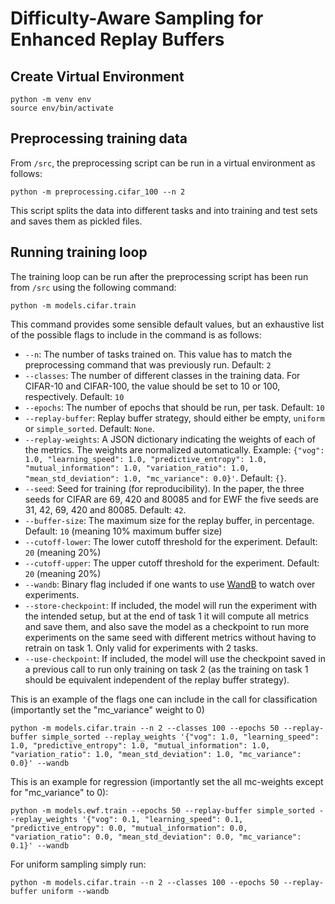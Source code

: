 # Difficulty-Aware Sampling for Enhanced Replay Buffers

## Create Virtual Environment

```
python -m venv env
source env/bin/activate
```

## Preprocessing training data

From `/src`, the preprocessing script can be run in a virtual environment as follows:

```
python -m preprocessing.cifar_100 --n 2
```

This script splits the data into different tasks and into training and test sets and saves them as pickled files.

## Running training loop

The training loop can be run after the preprocessing script has been run from `/src` using the following command:

```
python -m models.cifar.train
```

This command provides some sensible default values, but an exhaustive list of the possible flags to include in the command is as follows:

- `--n`: The number of tasks trained on. This value has to match the preprocessing command that was previously run. Default: `2`
- `--classes`: The number of different classes in the training data. For CIFAR-10 and CIFAR-100, the value should be set to 10 or 100, respectively. Default: `10`
- `--epochs`: The number of epochs that should be run, per task. Default: `10`
- `--replay-buffer`: Replay buffer strategy, should either be empty, `uniform` or `simple_sorted`. Default: `None`.
- `--replay-weights`: A JSON dictionary indicating the weights of each of the metrics. The weights are normalized automatically. Example: `{"vog": 1.0, "learning_speed": 1.0, "predictive_entropy": 1.0, "mutual_information": 1.0, "variation_ratio": 1.0, "mean_std_deviation": 1.0, "mc_variance": 0.0}'`. Default: `{}`.
- `--seed`: Seed for training (for reproducibility). In the paper, the three seeds for CIFAR are 69, 420 and 80085 and for EWF the five seeds are 31, 42, 69, 420 and 80085. Default: `42`.
- `--buffer-size`: The maximum size for the replay buffer, in percentage. Default: `10` (meaning 10% maximum buffer size)
- `--cutoff-lower`: The lower cutoff threshold for the experiment. Default: `20` (meaning 20%)
- `--cutoff-upper`: The upper cutoff threshold for the experiment. Default: `20` (meaning 20%)
- `--wandb`: Binary flag included if one wants to use [WandB](https://wandb.ai/site) to watch over experiments.
- `--store-checkpoint`: If included, the model will run the experiment with the intended setup, but at the end of task 1 it will compute all metrics and save them, and also save the model as a checkpoint to run more experiments on the same seed with different metrics without having to retrain on task 1. Only valid for experiments with 2 tasks.
- `--use-checkpoint`: If included, the model will use the checkpoint saved in a previous call to run only training on task 2 (as the training on task 1 should be equivalent independent of the replay buffer strategy).

This is an example of the flags one can include in the call for classification (importantly set the "mc_variance" weight to 0)

```
python -m models.cifar.train --n 2 --classes 100 --epochs 50 --replay-buffer simple_sorted --replay_weights '{"vog": 1.0, "learning_speed": 1.0, "predictive_entropy": 1.0, "mutual_information": 1.0, "variation_ratio": 1.0, "mean_std_deviation": 1.0, "mc_variance": 0.0}' --wandb
```

This is an example for regression (importantly set the all mc-weights except for "mc_variance" to 0):

```
python -m models.ewf.train --epochs 50 --replay-buffer simple_sorted --replay_weights '{"vog": 0.1, "learning_speed": 0.1, "predictive_entropy": 0.0, "mutual_information": 0.0, "variation_ratio": 0.0, "mean_std_deviation": 0.0, "mc_variance": 0.1}' --wandb
```

For uniform sampling simply run:

```
python -m models.cifar.train --n 2 --classes 100 --epochs 50 --replay-buffer uniform --wandb
```
